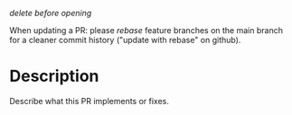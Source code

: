 *delete before opening*

When updating a PR: please *rebase* feature branches on the main branch for a cleaner commit history ("update with rebase" on github).

# Description

Describe what this PR implements or fixes.
